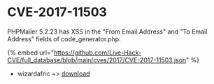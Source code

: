 # CVE-2017-11503

PHPMailer 5.2.23 has XSS in the "From Email Address" and "To Email Address" fields of code_generator.php.

{% embed url="https://github.com/Live-Hack-CVE/full_database/blob/main/cves/2017/CVE-2017-11503.json" %}


* wizardafric ~> [download](https://zeste.alice-snow.ru/2017/database/cve-2017-11503/download-wizardafric)